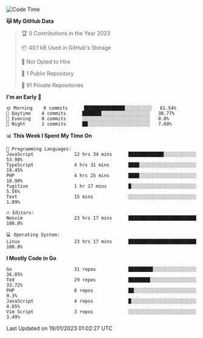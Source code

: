 
<!--START_SECTION:waka-->
![Code Time](http://img.shields.io/badge/Code%20Time-3%2C138%20hrs%2051%20mins-blue)

**🐱 My GitHub Data** 

> 🏆 0 Contributions in the Year 2023
 > 
> 📦 40.1 kB Used in GitHub's Storage 
 > 
> 🚫 Not Opted to Hire
 > 
> 📜 1 Public Repository 
 > 
> 🔑 91 Private Repositories  
 > 
**I'm an Early 🐤** 

```text
🌞 Morning    8 commits      ███████████████░░░░░░░░░░   61.54% 
🌆 Daytime    4 commits      ███████░░░░░░░░░░░░░░░░░░   30.77% 
🌃 Evening    0 commits      ░░░░░░░░░░░░░░░░░░░░░░░░░   0.0% 
🌙 Night      1 commits      ██░░░░░░░░░░░░░░░░░░░░░░░   7.69%

```


📊 **This Week I Spent My Time On** 

```text
💬 Programming Languages: 
JavaScript               12 hrs 34 mins      █████████████░░░░░░░░░░░░   53.98% 
TypeScript               4 hrs 31 mins       ████░░░░░░░░░░░░░░░░░░░░░   19.45% 
PHP                      4 hrs 25 mins       ████░░░░░░░░░░░░░░░░░░░░░   18.98% 
fugitive                 1 hr 17 mins        █░░░░░░░░░░░░░░░░░░░░░░░░   5.56% 
Text                     15 mins             ░░░░░░░░░░░░░░░░░░░░░░░░░   1.09%

🔥 Editors: 
Neovim                   23 hrs 17 mins      █████████████████████████   100.0%

💻 Operating System: 
Linux                    23 hrs 17 mins      █████████████████████████   100.0%

```

**I Mostly Code in Go** 

```text
Go                       31 repos            █████████░░░░░░░░░░░░░░░░   36.05% 
TeX                      29 repos            ████████░░░░░░░░░░░░░░░░░   33.72% 
PHP                      8 repos             ██░░░░░░░░░░░░░░░░░░░░░░░   9.3% 
JavaScript               4 repos             █░░░░░░░░░░░░░░░░░░░░░░░░   4.65% 
Vim Script               3 repos             ░░░░░░░░░░░░░░░░░░░░░░░░░   3.49%

```



 Last Updated on 19/01/2023 01:02:27 UTC
<!--END_SECTION:waka-->
